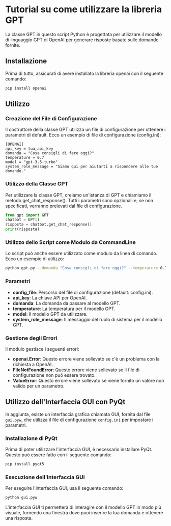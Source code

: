 # Tutorial su come utilizzare la libreria GPT

La classe GPT in questo script Python è progettata per utilizzare il modello di linguaggio GPT di OpenAI per generare risposte basate sulle domande fornite.

## Installazione

Prima di tutto, assicurati di avere installato la libreria openai con il seguente comando:

```python
pip install openai
```

## Utilizzo

### Creazione del File di Configurazione

Il costruttore della classe GPT utilizza un file di configurazione per ottenere i parametri di default. Ecco un esempio di file di configurazione (config.ini):

```
[OPENAI]
api_key = tua_api_key
domanda = "Cosa consigli di fare oggi?"
temperature = 0.7
model = "gpt-3.5-turbo"
system_role_message = "Siamo qui per aiutarti a rispondere alle tue domande."
```

### Utilizzo della Classe GPT

Per utilizzare la classe GPT, creiamo un'istanza di GPT e chiamiamo il metodo get_chat_response(). Tutti i parametri sono opzionali e, se non specificati, verranno prelevati dal file di configurazione.

```python
from gpt import GPT
chatbot = GPT()
risposta = chatbot.get_chat_response()
print(risposta)
```

### Utilizzo dello Script come Modulo da CommandLine

Lo script può anche essere utilizzato come modulo da linea di comando. Ecco un esempio di utilizzo:

```bash
python gpt.py --domanda "Cosa consigli di fare oggi?" --temperature 0.7 --model gpt-3.5-turbo
```

### Parametri

- **config_file**: Percorso del file di configurazione (default: config.ini).
- **api_key**: La chiave API per OpenAI.
- **domanda**: La domanda da passare al modello GPT.
- **temperature**: La temperatura per il modello GPT.
- **model**: Il modello GPT da utilizzare.
- **system_role_message**: Il messaggio del ruolo di sistema per il modello GPT.

### Gestione degli Errori

Il modulo gestisce i seguenti errori:

- **openai.Error**: Questo errore viene sollevato se c'è un problema con la richiesta a OpenAI.
- **FileNotFoundError**: Questo errore viene sollevato se il file di configurazione non può essere trovato.
- **ValueError**: Questo errore viene sollevato se viene fornito un valore non valido per un parametro.

## Utilizzo dell'Interfaccia GUI con PyQt

In aggiunta, esiste un interfaccia grafica chiamata GUI, fornita dal file `gui.pyw`, che utilizza il file di configurazione `config.ini` per impostare i parametri.

### Installazione di PyQt

Prima di poter utilizzare l'interfaccia GUI, è necessario installare PyQt. Questo può essere fatto con il seguente comando:

```python
pip install pyqt5
```
### Esecuzione dell'Interfaccia GUI

Per eseguire l'interfaccia GUI, usa il seguente comando:

```bash
python gui.pyw
```
L'interfaccia GUI ti permetterà di interagire con il modello GPT in modo più visuale, fornendo una finestra dove puoi inserire la tua domanda e ottenere una risposta.
